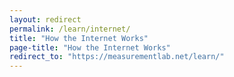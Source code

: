 ```yaml
---
layout: redirect
permalink: /learn/internet/
title: "How the Internet Works"
page-title: "How the Internet Works"
redirect_to: "https://measurementlab.net/learn/"
---
```

